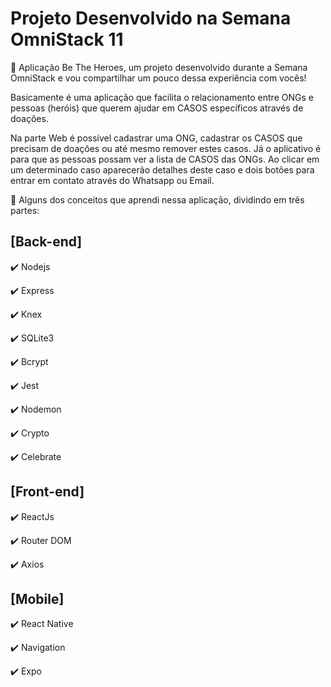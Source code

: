 # Projeto Desenvolvido na Semana OmniStack 11

🚀 Aplicação Be The Heroes, um projeto desenvolvido durante a Semana OmniStack e vou compartilhar um pouco dessa experiência com vocês!  

Basicamente é uma aplicação que facilita o relacionamento entre ONGs e pessoas (heróis) que querem ajudar em CASOS específicos através de doações. 

Na parte Web é possível cadastrar uma ONG, cadastrar os CASOS que precisam de doações ou até mesmo remover estes casos.  Já o aplicativo é para que as pessoas possam ver a lista de CASOS das ONGs. Ao clicar em um determinado caso aparecerão detalhes deste caso e dois botões para entrar em contato através do Whatsapp ou Email.

📘 Alguns dos conceitos que aprendi nessa aplicação, dividindo em três partes:

## [Back-end]

✔️ Nodejs 

✔️ Express

✔️ Knex

✔️ SQLite3

✔️ Bcrypt

✔️ Jest

✔️ Nodemon

✔️ Crypto

✔️ Celebrate


## [Front-end]

✔️ ReactJs 

✔️ Router DOM 

✔️ Axios


## [Mobile]

✔️ React Native

✔️ Navigation

✔️ Expo 
